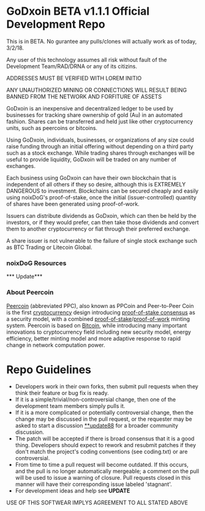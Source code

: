 
# GoDxoin BETA v1.1.1 Official Development Repo


This is in BETA. No gurantee any pulls/clones will actually work as of today, 3/2/18. 

Any user of this technology assumes all risk without fault of the Development Team/RAD/DRNA or any of its citizins. 

ADDRESSES MUST BE VERIFIED WITH LOREM INITIO

ANY UNAUTHORIZED MINING OR CONNECTIONS WILL RESULT BEING BANNED FROM THE NETWORK AND FORFITURE OF ASSETS




GoDxoin is an inexpensive and decentralized ledger to be used by businesses for tracking share ownership of gold (Au) in an automated fashion. Shares can be transferred and held just like other cryptocurrency units, such as peercoins or bitcoins.

Using GoDxoin, individuals, businesses, or organizations of any size could raise funding through an initial offering without depending on a third party such as a stock exchange. While trading shares through exchanges will be useful to provide liquidity, GoDxoin will be traded on any number of exchanges. 

Each business using GoDxoin can have their own blockchain that is independent of all others if they so desire, although this is EXTREMELY DANGEROUS to investment. Blockchains can be secured cheaply and easily using noixDoG's proof-of-stake, once the initial (issuer-controlled) quantity of shares have been generated using proof-of-work.

Issuers can distribute dividends as GoDxoin, which can then be held by the investors, or if they would prefer, can then take those dividends and convert them to another cryptocurrency or fiat through their preferred exchange.

A share issuer is not vulnerable to the failure of single stock exchange such as BTC Trading or Litecoin Global. 

### noixDoG Resources
*** Update***


### About Peercoin
[Peercoin](http://peercoin.net/) (abbreviated PPC), also known as PPCoin and Peer-to-Peer Coin is the first [cryptocurrency](https://en.wikipedia.org/wiki/Cryptocurrency) design introducing [proof-of-stake consensus](http://peercoin.net/bin/peercoin-paper.pdf) as a security model, with a combined [proof-of-stake](http://peercoin.net/bin/peercoin-paper.pdf)/[proof-of-work](https://en.wikipedia.org/wiki/Proof-of-work_system) minting system. Peercoin is based on [Bitcoin](http://bitcoin.org/en/), while introducing many important innovations to cryptocurrency field including new security model, energy efficiency, better minting model and more adaptive response to rapid change in network computation power.


# Repo Guidelines

* Developers work in their own forks, then submit pull requests when they think their feature or bug fix is ready.
* If it is a simple/trivial/non-controversial change, then one of the development team members simply pulls it.
* If it is a more complicated or potentially controversial change, then the change may be discussed in the pull request, or the requester may be asked to start a discussion [**update88](http://) for a broader community discussion. 
* The patch will be accepted if there is broad consensus that it is a good thing. Developers should expect to rework and resubmit patches if they don't match the project's coding conventions (see coding.txt) or are controversial.
* From time to time a pull request will become outdated. If this occurs, and the pull is no longer automatically mergeable; a comment on the pull will be used to issue a warning of closure.  Pull requests closed in this manner will have their corresponding issue labeled 'stagnant'.
* For development ideas and help see **UPDATE**


USE OF THIS SOFTWEAR IMPLYS AGREEMENT TO ALL STATED ABOVE
